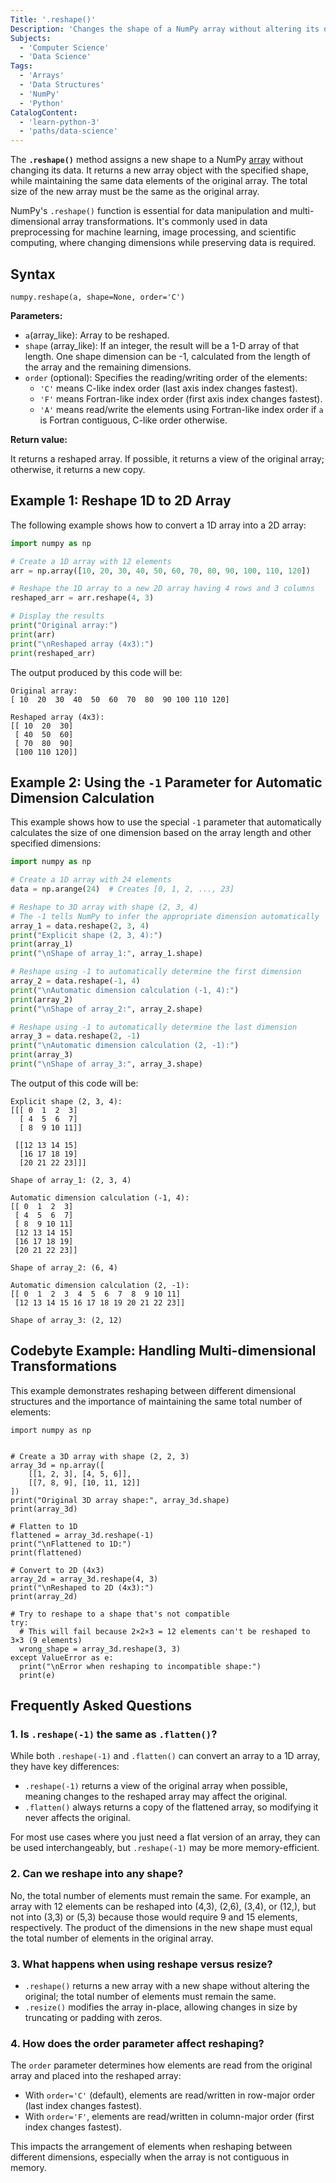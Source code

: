 ```yaml
---
Title: '.reshape()'
Description: 'Changes the shape of a NumPy array without altering its data or total size.'
Subjects:
  - 'Computer Science'
  - 'Data Science'
Tags:
  - 'Arrays'
  - 'Data Structures'
  - 'NumPy'
  - 'Python'
CatalogContent:
  - 'learn-python-3'
  - 'paths/data-science'
---
```



The **`.reshape()`** method assigns a new shape to a NumPy [array](https://www.codecademy.com/resources/docs/numpy/ndarray) without changing its data. It returns a new array object with the specified shape, while maintaining the same data elements of the original array. The total size of the new array must be the same as the original array.


NumPy's `.reshape()` function is essential for data manipulation and multi-dimensional array transformations. It's commonly used in data preprocessing for machine learning, image processing, and scientific computing, where changing dimensions while preserving data is required.

## Syntax

```pseudo
numpy.reshape(a, shape=None, order='C')
```

**Parameters:**

- `a`(array_like): Array to be reshaped.
- `shape` (array_like): If an integer, the result will be a 1-D array of that length. One shape dimension can be -1, calculated from the length of the array and the remaining dimensions.
- `order` (optional): Specifies the reading/writing order of the elements:
  - `'C'` means C-like index order (last axis index changes fastest).
  - `'F'` means Fortran-like index order (first axis index changes fastest).
  - `'A'` means read/write the elements using Fortran-like index order if `a` is Fortran contiguous, C-like order otherwise.

**Return value:**

It returns a reshaped array. If possible, it returns a view of the original array; otherwise, it returns a new copy.

## Example 1: Reshape 1D to 2D Array

The following example shows how to convert a 1D array into a 2D array:

```py
import numpy as np

# Create a 1D array with 12 elements
arr = np.array([10, 20, 30, 40, 50, 60, 70, 80, 90, 100, 110, 120])

# Reshape the 1D array to a new 2D array having 4 rows and 3 columns
reshaped_arr = arr.reshape(4, 3)

# Display the results
print("Original array:")
print(arr)
print("\nReshaped array (4x3):")
print(reshaped_arr)
```

The output produced by this code will be:

```shell
Original array:
[ 10  20  30  40  50  60  70  80  90 100 110 120]

Reshaped array (4x3):
[[ 10  20  30]
 [ 40  50  60]
 [ 70  80  90]
 [100 110 120]]
```

## Example 2: Using the `-1` Parameter for Automatic Dimension Calculation

This example shows how to use the special `-1` parameter that automatically calculates the size of one dimension based on the array length and other specified dimensions:

```py
import numpy as np

# Create a 1D array with 24 elements
data = np.arange(24)  # Creates [0, 1, 2, ..., 23]

# Reshape to 3D array with shape (2, 3, 4)
# The -1 tells NumPy to infer the appropriate dimension automatically
array_1 = data.reshape(2, 3, 4)
print("Explicit shape (2, 3, 4):")
print(array_1)
print("\nShape of array_1:", array_1.shape)

# Reshape using -1 to automatically determine the first dimension
array_2 = data.reshape(-1, 4)
print("\nAutomatic dimension calculation (-1, 4):")
print(array_2)
print("\nShape of array_2:", array_2.shape)

# Reshape using -1 to automatically determine the last dimension
array_3 = data.reshape(2, -1)
print("\nAutomatic dimension calculation (2, -1):")
print(array_3)
print("\nShape of array_3:", array_3.shape)
```

The output of this code will be:

```shell
Explicit shape (2, 3, 4):
[[[ 0  1  2  3]
  [ 4  5  6  7]
  [ 8  9 10 11]]

 [[12 13 14 15]
  [16 17 18 19]
  [20 21 22 23]]]

Shape of array_1: (2, 3, 4)

Automatic dimension calculation (-1, 4):
[[ 0  1  2  3]
 [ 4  5  6  7]
 [ 8  9 10 11]
 [12 13 14 15]
 [16 17 18 19]
 [20 21 22 23]]

Shape of array_2: (6, 4)

Automatic dimension calculation (2, -1):
[[ 0  1  2  3  4  5  6  7  8  9 10 11]
 [12 13 14 15 16 17 18 19 20 21 22 23]]

Shape of array_3: (2, 12)
```

## Codebyte Example: Handling Multi-dimensional Transformations

This example demonstrates reshaping between different dimensional structures and the importance of maintaining the same total number of elements:

```codebyte/python
import numpy as np


# Create a 3D array with shape (2, 2, 3)
array_3d = np.array([
    [[1, 2, 3], [4, 5, 6]],
    [[7, 8, 9], [10, 11, 12]]
])
print("Original 3D array shape:", array_3d.shape)
print(array_3d)

# Flatten to 1D
flattened = array_3d.reshape(-1)
print("\nFlattened to 1D:")
print(flattened)

# Convert to 2D (4x3)
array_2d = array_3d.reshape(4, 3)
print("\nReshaped to 2D (4x3):")
print(array_2d)

# Try to reshape to a shape that's not compatible
try:
  # This will fail because 2×2×3 = 12 elements can't be reshaped to 3×3 (9 elements)
  wrong_shape = array_3d.reshape(3, 3)
except ValueError as e:
  print("\nError when reshaping to incompatible shape:")
  print(e)
```

## Frequently Asked Questions

### 1. Is `.reshape(-1)` the same as `.flatten()`?

While both `.reshape(-1)` and `.flatten()` can convert an array to a 1D array, they have key differences:

- `.reshape(-1)` returns a view of the original array when possible, meaning changes to the reshaped array may affect the original.
- `.flatten()` always returns a copy of the flattened array, so modifying it never affects the original.

For most use cases where you just need a flat version of an array, they can be used interchangeably, but `.reshape(-1)` may be more memory-efficient.


### 2. Can we reshape into any shape?

No, the total number of elements must remain the same. For example, an array with 12 elements can be reshaped into (4,3), (2,6), (3,4), or (12,), but not into (3,3) or (5,3) because those would require 9 and 15 elements, respectively. The product of the dimensions in the new shape must equal the total number of elements in the original array.

### 3. What happens when using reshape versus resize?

- `.reshape()` returns a new array with a new shape without altering the original; the total number of elements must remain the same.
- `.resize()` modifies the array in-place, allowing changes in size by truncating or padding with zeros.


### 4. How does the order parameter affect reshaping?

The `order` parameter determines how elements are read from the original array and placed into the reshaped array:

- With `order='C'` (default), elements are read/written in row-major order (last index changes fastest).
- With `order='F'`, elements are read/written in column-major order (first index changes fastest).

This impacts the arrangement of elements when reshaping between different dimensions, especially when the array is not contiguous in memory.

